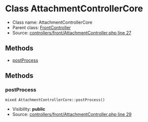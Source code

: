 Class AttachmentControllerCore
=====================





* Class name: AttachmentControllerCore
* Parent class: [FrontController](class.FrontControllerCore)
* Source: [controllers/front/AttachmentController.php line 27](https://github.com/PrestaShop/PrestaShop/blob/1.6.1.1/controllers/front/AttachmentController.php#L27)





Methods
-------
* [postProcess](#method-postProcess)






Methods
-------


### <a name="method-postProcess"></a>postProcess

    mixed AttachmentControllerCore::postProcess()





* Visibility: **public**
* Source: [controllers/front/AttachmentController.php line 29](https://github.com/PrestaShop/PrestaShop/blob/1.6.1.1/controllers/front/AttachmentController.php#L29)



